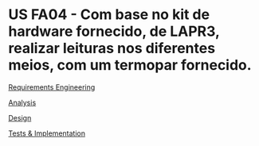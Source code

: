 # US FA04 - Com base no kit de hardware fornecido, de LAPR3, realizar leituras nos diferentes meios, com um termopar fornecido.
[Requirements Engineering](01.requirements-engineering/Readme.md)

[Analysis](02.analysis/Readme.md)

[Design](03.design/Readme.md)

[Tests & Implementation ](04.tests-and-implementation/Readme.md)

